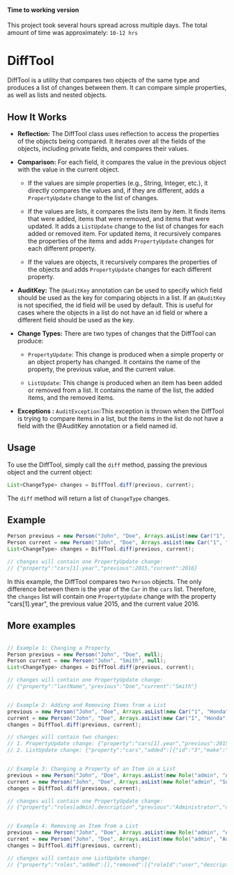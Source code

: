 #### Time to working version
This project took several hours spread across multiple days. The total amount of time was approximately: `10-12 hrs`

# DiffTool

DiffTool is a utility that compares two objects of the same type and produces a list of changes between them. It can compare simple properties, as well as lists and nested objects.

## How It Works

- **Reflection:** The DiffTool class uses reflection to access the properties of the objects being compared. It iterates over all the fields of the objects, including private fields, and compares their values.

- **Comparison:** For each field, it compares the value in the previous object with the value in the current object.

    - If the values are simple properties (e.g., String, Integer, etc.), it directly compares the values and, if they are different, adds a `PropertyUpdate` change to the list of changes.

    - If the values are lists, it compares the lists item by item. It finds items that were added, items that were removed, and items that were updated. It adds a `ListUpdate` change to the list of changes for each added or removed item. For updated items, it recursively compares the properties of the items and adds `PropertyUpdate` changes for each different property.

    - If the values are objects, it recursively compares the properties of the objects and adds `PropertyUpdate` changes for each different property.

- **AuditKey:** The `@AuditKey` annotation can be used to specify which field should be used as the key for comparing objects in a list. If an `@AuditKey` is not specified, the id field will be used by default. This is useful for cases where the objects in a list do not have an id field or where a different field should be used as the key.

- **Change Types:** There are two types of changes that the DiffTool can produce:

    - `PropertyUpdate`: This change is produced when a simple property or an object property has changed. It contains the name of the property, the previous value, and the current value.

    - `ListUpdate`: This change is produced when an item has been added or removed from a list. It contains the name of the list, the added items, and the removed items.

- **Exceptions :**
`AuditException`:This exception is thrown when the DiffTool is trying to compare items in a list, but the items in the list do not have a field with the @AuditKey annotation or a field named id.

## Usage

To use the DiffTool, simply call the `diff` method, passing the previous object and the current object:

```java
List<ChangeType> changes = DiffTool.diff(previous, current);
```

The `diff` method will return a list of `ChangeType` changes.

## Example

```java
Person previous = new Person("John", "Doe", Arrays.asList(new Car("1", "Honda", "Civic", 2015)));
Person current = new Person("John", "Doe", Arrays.asList(new Car("1", "Honda", "Civic", 2016)));
List<ChangeType> changes = DiffTool.diff(previous, current);

// changes will contain one PropertyUpdate change:
// {"property":"cars[1].year","previous":2015,"current":2016}
```

In this example, the DiffTool compares two `Person` objects. The only difference between them is the year of the `Car` in the `cars` list. Therefore, the `changes` list will contain one `PropertyUpdate` change with the property "cars[1].year", the previous value 2015, and the current value 2016.

## More examples

```java

// Example 1: Changing a Property
Person previous = new Person("John", "Doe", null);
Person current = new Person("John", "Smith", null);
List<ChangeType> changes = DiffTool.diff(previous, current);

// changes will contain one PropertyUpdate change:
// {"property":"lastName","previous":"Doe","current":"Smith"}


// Example 2: Adding and Removing Items from a List
previous = new Person("John", "Doe", Arrays.asList(new Car("1", "Honda", "Civic", 2015)));
current = new Person("John", "Doe", Arrays.asList(new Car("1", "Honda", "Civic", 2016), new Car("3", "Toyota", "Corolla", 2010)));
changes = DiffTool.diff(previous, current);

// changes will contain two changes:
// 1. PropertyUpdate change: {"property":"cars[1].year","previous":2015,"current":2016}
// 2. ListUpdate change: {"property":"cars","added":[{"id":"3","make":"Toyota","model":"Corolla","year":2010}],"removed":[]}


// Example 3: Changing a Property of an Item in a List
previous = new Person("John", "Doe", Arrays.asList(new Role("admin", "Administrator")));
current = new Person("John", "Doe", Arrays.asList(new Role("admin", "Super Administrator")));
changes = DiffTool.diff(previous, current);

// changes will contain one PropertyUpdate change:
// {"property":"roles[admin].description","previous":"Administrator","current":"Super Administrator"}


// Example 4: Removing an Item from a List
previous = new Person("John", "Doe", Arrays.asList(new Role("admin", "Administrator"), new Role("user", "User")));
current = new Person("John", "Doe", Arrays.asList(new Role("admin", "Administrator")));
changes = DiffTool.diff(previous, current);

// changes will contain one ListUpdate change:
// {"property":"roles","added":[],"removed":[{"roleId":"user","description":"User"}]}
```

